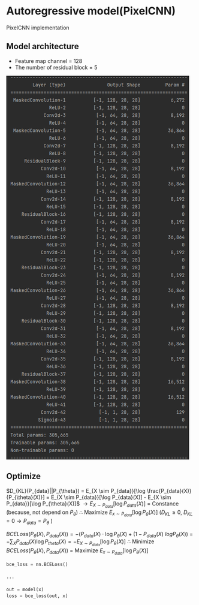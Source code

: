 # Autoregressive model(PixelCNN)
PixelCNN implementation

## Model architecture
* Feature map channel = 128
* The number of residual block = 5

![](./assets/PixelCNN.png)

## Optimize
$D_{KL}(P_{data}||P_{\theta}) = E_{X \sim P_{data}}[\log \frac{P_{data}(X)}{P_{\theta}(X)}] = E_{X \sim P_{data}}[\log P_{data}(X)] - E_{X \sim P_{data}}[\log P_{\theta}(X)]$
$\to E_{X \sim P_{data}}[\log P_{data}(X)]$ = Constance (because, not depend on $P_{\theta}$)
$\therefore$ Maximize $E_{x \sim P_{data}}[\log P_{\theta}(X)]$ ($D_{KL} \ge 0$, $D_{KL} = 0 \to P_{data} = P_{\theta}$ )

$BCELoss(P_{\theta}(X), P_{data}(X)) = -(P_{data}(X)\cdot\log P_{\theta}(X) + (1 - P_{data}(X)\ logP_{\theta}(X))$
= $-\sum_XP_{data}(X)\log P_{theta}(X) = -E_{X \sim P_{data}}[\log P_{\theta}(X)]$
$\therefore$ Minimize $BCELoss(P_{\theta}(X), P_{data}(X))$ = Maximize $E_{x \sim P_{data}}[\log P_{\theta}(X)]$
```python
bce_loss = nn.BCELoss()

...

out = model(x)
loss = bce_loss(out, x)
```
